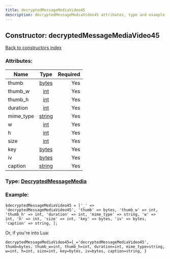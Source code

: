 ```yaml
---
title: decryptedMessageMediaVideo45
description: decryptedMessageMediaVideo45 attributes, type and example
---
```

## Constructor: decryptedMessageMediaVideo45  
[Back to constructors index](index.md)



### Attributes:

| Name     |    Type       | Required |
|----------|:-------------:|---------:|
|thumb|[bytes](../types/bytes.md) | Yes|
|thumb\_w|[int](../types/int.md) | Yes|
|thumb\_h|[int](../types/int.md) | Yes|
|duration|[int](../types/int.md) | Yes|
|mime\_type|[string](../types/string.md) | Yes|
|w|[int](../types/int.md) | Yes|
|h|[int](../types/int.md) | Yes|
|size|[int](../types/int.md) | Yes|
|key|[bytes](../types/bytes.md) | Yes|
|iv|[bytes](../types/bytes.md) | Yes|
|caption|[string](../types/string.md) | Yes|



### Type: [DecryptedMessageMedia](../types/DecryptedMessageMedia.md)


### Example:

```
$decryptedMessageMediaVideo45 = ['_' => 'decryptedMessageMediaVideo45', 'thumb' => bytes, 'thumb_w' => int, 'thumb_h' => int, 'duration' => int, 'mime_type' => string, 'w' => int, 'h' => int, 'size' => int, 'key' => bytes, 'iv' => bytes, 'caption' => string, ];
```  

Or, if you're into Lua:  


```
decryptedMessageMediaVideo45={_='decryptedMessageMediaVideo45', thumb=bytes, thumb_w=int, thumb_h=int, duration=int, mime_type=string, w=int, h=int, size=int, key=bytes, iv=bytes, caption=string, }

```



